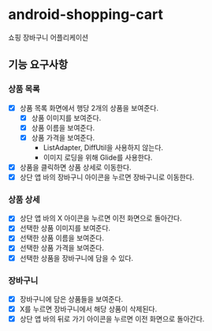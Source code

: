 # android-shopping-cart

쇼핑 장바구니 어플리케이션

## 기능 요구사항

### 상품 목록

- [x] 상품 목록 화면에서 행당 2개의 상품을 보여준다.
    - [x] 상품 이미지를 보여준다.
    - [x] 상품 이름을 보여준다.
    - [x] 상품 가격을 보여준다.
        - ListAdapter, DiffUtil을 사용하지 않는다.
        - 이미지 로딩을 위해 Glide를 사용한다.
- [x] 상품을 클릭하면 상품 상세로 이동한다.
- [x] 상단 앱 바의 장바구니 아이콘을 누르면 장바구니로 이동한다.

### 상품 상세

- [x] 상단 앱 바의 X 아이콘을 누르면 이전 화면으로 돌아간다.
- [x] 선택한 상품 이미지를 보여준다.
- [x] 선택한 상품 이름을 보여준다.
- [x] 선택한 상품 가격을 보여준다.
- [x] 선택한 상품을 장바구니에 담을 수 있다.

### 장바구니

- [x] 장바구니에 담은 상품들을 보여준다.
- [x] X를 누르면 장바구니에서 해당 상품이 삭제된다.
- [x] 상단 앱 바의 뒤로 가기 아이콘을 누르면 이전 화면으로 돌아간다.

